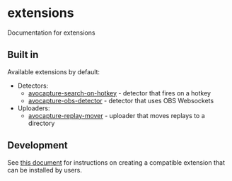# extensions

Documentation for extensions

## Built in

Available extensions by default:

* Detectors:
  * [avocapture-search-on-hotkey](../../builtin/avocapture-search-on-hotkey/) - detector that fires on a hotkey
  * [avocapture-obs-detector](../../builtin/avocapture-obs-detector/) - detector that uses OBS Websockets
* Uploaders:
  * [avocapture-replay-mover](../../builtin/avocapture-replay-mover/) - uploader that moves replays to a directory

## Development

See [this document](./development.md) for instructions on creating a compatible extension that can be installed by users.